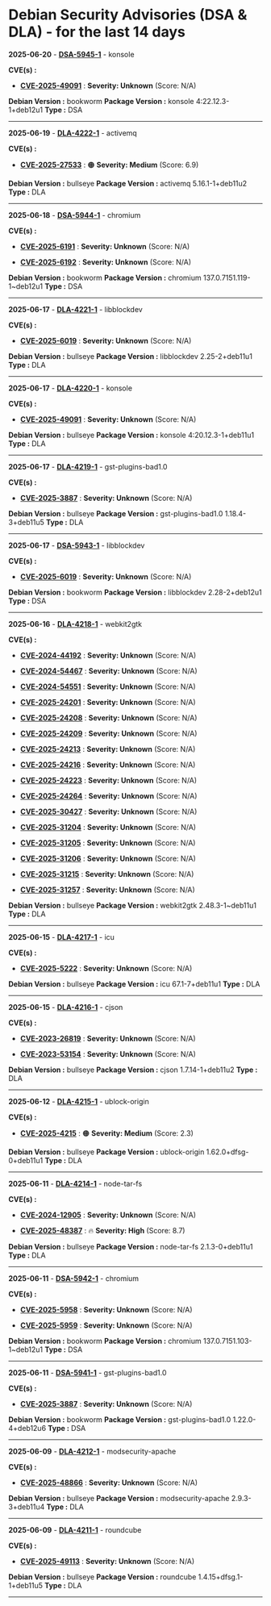 # Debian Security Advisories (DSA & DLA) - for the last 14 days

**2025-06-20** - **[DSA-5945-1](https://security-tracker.debian.org/tracker/DSA-5945-1)** - konsole

**CVE(s) :**
- **[CVE-2025-49091](https://www.cve.org/CVERecord?id=CVE-2025-49091)** : **Severity: Unknown** (Score: N/A)

**Debian Version :** bookworm
 **Package Version :** konsole 4:22.12.3-1+deb12u1
 **Type :** DSA

------------------------------

**2025-06-19** - **[DLA-4222-1](https://security-tracker.debian.org/tracker/DLA-4222-1)** - activemq

**CVE(s) :**
- **[CVE-2025-27533](https://www.cve.org/CVERecord?id=CVE-2025-27533)** : 🟠 **Severity: Medium** (Score: 6.9)

**Debian Version :** bullseye
 **Package Version :** activemq 5.16.1-1+deb11u2
 **Type :** DLA

------------------------------

**2025-06-18** - **[DSA-5944-1](https://security-tracker.debian.org/tracker/DSA-5944-1)** - chromium

**CVE(s) :**
- **[CVE-2025-6191](https://www.cve.org/CVERecord?id=CVE-2025-6191)** : **Severity: Unknown** (Score: N/A)

- **[CVE-2025-6192](https://www.cve.org/CVERecord?id=CVE-2025-6192)** : **Severity: Unknown** (Score: N/A)

**Debian Version :** bookworm
 **Package Version :** chromium 137.0.7151.119-1~deb12u1
 **Type :** DSA

------------------------------

**2025-06-17** - **[DLA-4221-1](https://security-tracker.debian.org/tracker/DLA-4221-1)** - libblockdev

**CVE(s) :**
- **[CVE-2025-6019](https://www.cve.org/CVERecord?id=CVE-2025-6019)** : **Severity: Unknown** (Score: N/A)

**Debian Version :** bullseye
 **Package Version :** libblockdev 2.25-2+deb11u1
 **Type :** DLA

------------------------------

**2025-06-17** - **[DLA-4220-1](https://security-tracker.debian.org/tracker/DLA-4220-1)** - konsole

**CVE(s) :**
- **[CVE-2025-49091](https://www.cve.org/CVERecord?id=CVE-2025-49091)** : **Severity: Unknown** (Score: N/A)

**Debian Version :** bullseye
 **Package Version :** konsole 4:20.12.3-1+deb11u1
 **Type :** DLA

------------------------------

**2025-06-17** - **[DLA-4219-1](https://security-tracker.debian.org/tracker/DLA-4219-1)** - gst-plugins-bad1.0

**CVE(s) :**
- **[CVE-2025-3887](https://www.cve.org/CVERecord?id=CVE-2025-3887)** : **Severity: Unknown** (Score: N/A)

**Debian Version :** bullseye
 **Package Version :** gst-plugins-bad1.0 1.18.4-3+deb11u5
 **Type :** DLA

------------------------------

**2025-06-17** - **[DSA-5943-1](https://security-tracker.debian.org/tracker/DSA-5943-1)** - libblockdev

**CVE(s) :**
- **[CVE-2025-6019](https://www.cve.org/CVERecord?id=CVE-2025-6019)** : **Severity: Unknown** (Score: N/A)

**Debian Version :** bookworm
 **Package Version :** libblockdev 2.28-2+deb12u1
 **Type :** DSA

------------------------------

**2025-06-16** - **[DLA-4218-1](https://security-tracker.debian.org/tracker/DLA-4218-1)** - webkit2gtk

**CVE(s) :**
- **[CVE-2024-44192](https://www.cve.org/CVERecord?id=CVE-2024-44192)** : **Severity: Unknown** (Score: N/A)

- **[CVE-2024-54467](https://www.cve.org/CVERecord?id=CVE-2024-54467)** : **Severity: Unknown** (Score: N/A)

- **[CVE-2024-54551](https://www.cve.org/CVERecord?id=CVE-2024-54551)** : **Severity: Unknown** (Score: N/A)

- **[CVE-2025-24201](https://www.cve.org/CVERecord?id=CVE-2025-24201)** : **Severity: Unknown** (Score: N/A)

- **[CVE-2025-24208](https://www.cve.org/CVERecord?id=CVE-2025-24208)** : **Severity: Unknown** (Score: N/A)

- **[CVE-2025-24209](https://www.cve.org/CVERecord?id=CVE-2025-24209)** : **Severity: Unknown** (Score: N/A)

- **[CVE-2025-24213](https://www.cve.org/CVERecord?id=CVE-2025-24213)** : **Severity: Unknown** (Score: N/A)

- **[CVE-2025-24216](https://www.cve.org/CVERecord?id=CVE-2025-24216)** : **Severity: Unknown** (Score: N/A)

- **[CVE-2025-24223](https://www.cve.org/CVERecord?id=CVE-2025-24223)** : **Severity: Unknown** (Score: N/A)

- **[CVE-2025-24264](https://www.cve.org/CVERecord?id=CVE-2025-24264)** : **Severity: Unknown** (Score: N/A)

- **[CVE-2025-30427](https://www.cve.org/CVERecord?id=CVE-2025-30427)** : **Severity: Unknown** (Score: N/A)

- **[CVE-2025-31204](https://www.cve.org/CVERecord?id=CVE-2025-31204)** : **Severity: Unknown** (Score: N/A)

- **[CVE-2025-31205](https://www.cve.org/CVERecord?id=CVE-2025-31205)** : **Severity: Unknown** (Score: N/A)

- **[CVE-2025-31206](https://www.cve.org/CVERecord?id=CVE-2025-31206)** : **Severity: Unknown** (Score: N/A)

- **[CVE-2025-31215](https://www.cve.org/CVERecord?id=CVE-2025-31215)** : **Severity: Unknown** (Score: N/A)

- **[CVE-2025-31257](https://www.cve.org/CVERecord?id=CVE-2025-31257)** : **Severity: Unknown** (Score: N/A)

**Debian Version :** bullseye
 **Package Version :** webkit2gtk 2.48.3-1~deb11u1
 **Type :** DLA

------------------------------

**2025-06-15** - **[DLA-4217-1](https://security-tracker.debian.org/tracker/DLA-4217-1)** - icu

**CVE(s) :**
- **[CVE-2025-5222](https://www.cve.org/CVERecord?id=CVE-2025-5222)** : **Severity: Unknown** (Score: N/A)

**Debian Version :** bullseye
 **Package Version :** icu 67.1-7+deb11u1
 **Type :** DLA

------------------------------

**2025-06-15** - **[DLA-4216-1](https://security-tracker.debian.org/tracker/DLA-4216-1)** - cjson

**CVE(s) :**
- **[CVE-2023-26819](https://www.cve.org/CVERecord?id=CVE-2023-26819)** : **Severity: Unknown** (Score: N/A)

- **[CVE-2023-53154](https://www.cve.org/CVERecord?id=CVE-2023-53154)** : **Severity: Unknown** (Score: N/A)

**Debian Version :** bullseye
 **Package Version :** cjson 1.7.14-1+deb11u2
 **Type :** DLA

------------------------------

**2025-06-12** - **[DLA-4215-1](https://security-tracker.debian.org/tracker/DLA-4215-1)** - ublock-origin

**CVE(s) :**
- **[CVE-2025-4215](https://www.cve.org/CVERecord?id=CVE-2025-4215)** : 🟠 **Severity: Medium** (Score: 2.3)

**Debian Version :** bullseye
 **Package Version :** ublock-origin 1.62.0+dfsg-0+deb11u1
 **Type :** DLA

------------------------------

**2025-06-11** - **[DLA-4214-1](https://security-tracker.debian.org/tracker/DLA-4214-1)** - node-tar-fs

**CVE(s) :**
- **[CVE-2024-12905](https://www.cve.org/CVERecord?id=CVE-2024-12905)** : **Severity: Unknown** (Score: N/A)

- **[CVE-2025-48387](https://www.cve.org/CVERecord?id=CVE-2025-48387)** : 🔥 **Severity: High** (Score: 8.7)

**Debian Version :** bullseye
 **Package Version :** node-tar-fs 2.1.3-0+deb11u1
 **Type :** DLA

------------------------------

**2025-06-11** - **[DSA-5942-1](https://security-tracker.debian.org/tracker/DSA-5942-1)** - chromium

**CVE(s) :**
- **[CVE-2025-5958](https://www.cve.org/CVERecord?id=CVE-2025-5958)** : **Severity: Unknown** (Score: N/A)

- **[CVE-2025-5959](https://www.cve.org/CVERecord?id=CVE-2025-5959)** : **Severity: Unknown** (Score: N/A)

**Debian Version :** bookworm
 **Package Version :** chromium 137.0.7151.103-1~deb12u1
 **Type :** DSA

------------------------------

**2025-06-11** - **[DSA-5941-1](https://security-tracker.debian.org/tracker/DSA-5941-1)** - gst-plugins-bad1.0

**CVE(s) :**
- **[CVE-2025-3887](https://www.cve.org/CVERecord?id=CVE-2025-3887)** : **Severity: Unknown** (Score: N/A)

**Debian Version :** bookworm
 **Package Version :** gst-plugins-bad1.0 1.22.0-4+deb12u6
 **Type :** DSA

------------------------------

**2025-06-09** - **[DLA-4212-1](https://security-tracker.debian.org/tracker/DLA-4212-1)** - modsecurity-apache

**CVE(s) :**
- **[CVE-2025-48866](https://www.cve.org/CVERecord?id=CVE-2025-48866)** : **Severity: Unknown** (Score: N/A)

**Debian Version :** bullseye
 **Package Version :** modsecurity-apache 2.9.3-3+deb11u4
 **Type :** DLA

------------------------------

**2025-06-09** - **[DLA-4211-1](https://security-tracker.debian.org/tracker/DLA-4211-1)** - roundcube

**CVE(s) :**
- **[CVE-2025-49113](https://www.cve.org/CVERecord?id=CVE-2025-49113)** : **Severity: Unknown** (Score: N/A)

**Debian Version :** bullseye
 **Package Version :** roundcube 1.4.15+dfsg.1-1+deb11u5
 **Type :** DLA

------------------------------

